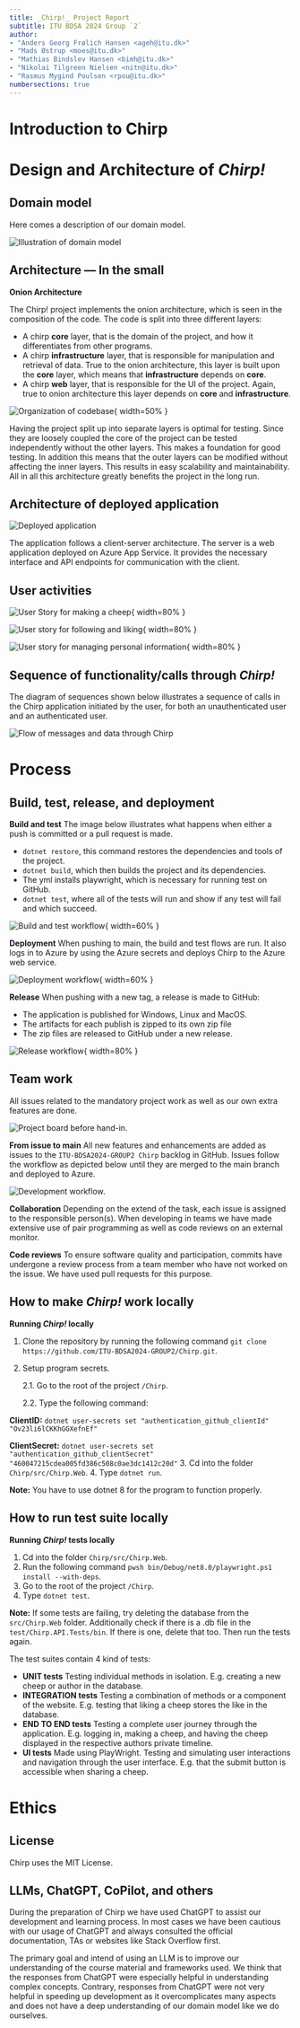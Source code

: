 ```yaml
---
title: _Chirp!_ Project Report
subtitle: ITU BDSA 2024 Group `2`
author:
- "Anders Georg Frølich Hansen <ageh@itu.dk>"
- "Mads Østrup <moes@itu.dk>"
- "Mathias Bindslev Hansen <bimh@itu.dk>"
- "Nikolai Tilgreen Nielsen <nitn@itu.dk>"
- "Rasmus Mygind Poulsen <rpou@itu.dk>"
numbersections: true
---
```


# Introduction to Chirp

# Design and Architecture of _Chirp!_

## Domain model
<!---
Provide an illustration of your domain model. Make sure that it is correct and complete. In case you are using ASP.NET Identity, make sure to illustrate that accordingly.
-->
Here comes a description of our domain model.

![Illustration of domain model](images/DomainModel.png)


## Architecture — In the small
<!---
Illustrate the organization of your code base. That is, illustrate which layers exist in your (onion) architecture. Make sure to illustrate which part of your code is residing in which layer.
-->

**Onion Architecture**

The Chirp! project implements the onion architecture, which is seen in the composition of the code. The code is split into three different layers:
* A chirp **core** layer, that is the domain of the project, and how it differentiates from other programs.
* A chirp **infrastructure** layer, that is responsible for manipulation and retrieval of data. True to the onion architecture, this layer is built upon the **core** layer, which means that **infrastructure** depends on **core**. 
* A chirp **web** layer, that is responsible for the UI of the project. Again, true to onion architecture this layer depends on **core** and **infrastructure**.

![Organization of codebase](images/Onion.png){ width=50% }

Having the project split up into separate layers is optimal for testing. Since they are loosely coupled the core of the project can be tested independently without the other layers. This makes a foundation for good testing. In addition this means that the outer layers can be modified without affecting the inner layers. This results in easy scalability and maintainability. All in all this architecture greatly benefits the project in the long run.

## Architecture of deployed application
<!---
Illustrate the architecture of your deployed application. Remember, you developed a client-server application. Illustrate the server component and to where it is deployed, illustrate a client component, and show how these communicate with each other.
-->
![Deployed application](images/DeployedApp.png)

The application follows a client-server architecture. The server is a web application deployed on Azure App Service. It provides the necessary interface and API endpoints for communication with the client.

<!--
Evt. tilføj web, infrastructure, core til billede
Evt. tilføj at brugeren ikke interegere direkte med databasen, men gennem et interface.
-->

## User activities
<!---
Illustrate typical scenarios of a user journey through your Chirp! application. That is, start illustrating the first page that is presented to a non-authorized user, illustrate what a non-authorized user can do with your Chirp! application, and finally illustrate what a user can do after authentication.

Make sure that the illustrations are in line with the actual behavior of your application.
-->

![User Story for making a cheep](images/UserStoryForShareCheep.png){ width=80% }


![User story for following and liking](images/UserStoryFollowAndLike.png){ width=80% }


![User story for managing personal information](images/UserStoryChangeInfoDeleteAccount.png){ width=80% }

## Sequence of functionality/calls through _Chirp!_
<!---
With a UML sequence diagram, illustrate the flow of messages and data through your Chirp! application. Start with an HTTP request that is send by an unauthorized user to the root endpoint of your application and end with the completely rendered web-page that is returned to the user.

Make sure that your illustration is complete. That is, likely for many of you there will be different kinds of "calls" and responses. Some HTTP calls and responses, some calls and responses in C# and likely some more. (Note the previous sentence is vague on purpose. I want that you create a complete illustration.)
-->

The diagram of sequences shown below illustrates a sequence of calls in the Chirp application initiated by the user, for both an unauthenticated user and an authenticated user.

![Flow of messages and data through Chirp](images/SequenceOfFunctionality.png)


# Process

## Build, test, release, and deployment
<!---
Illustrate with a UML activity diagram how your Chirp! applications are build, tested, released, and deployed. That is, illustrate the flow of activities in your respective GitHub Actions workflows.

Describe the illustration briefly, i.e., how your application is built, tested, released, and deployed.
-->

**Build and test**
The image below illustrates what happens when either a push is committed or a pull request is made.
  * `dotnet restore`, this command restores the dependencies and tools of the project.
  * `dotnet build`, which then builds the project and its dependencies. 
  * The yml installs playwright, which is necessary for running test on GitHub.
  * `dotnet test`, where all of the tests will run and show if any test will fail and which succeed.

![Build and test workflow](images/OnPushPullRequestYML.png){ width=60% }

**Deployment**
When pushing to main, the build and test flows are run. It also logs in to Azure by using the Azure secrets and deploys Chirp to the Azure web service.

![Deployment workflow](images/OnPushToMainYML.png){ width=60% }

**Release**
When pushing with a new tag, a release is made to GitHub:
* The application is published for Windows, Linux and MacOS.
* The artifacts for each publish is zipped to its own zip file
* The zip files are released to GitHub under a new release.

![Release workflow](images/OnReleaseYML.png){ width=80% }


## Team work
<!---
Show a screenshot of your project board right before hand-in. Briefly describe which tasks are still unresolved, i.e., which features are missing from your applications or which functionality is incomplete.

Briefly describe and illustrate the flow of activities that happen from the new creation of an issue (task description), over development, etc. until a feature is finally merged into the main branch of your repository.
-->
All issues related to the mandatory project work as well as our own extra features are done.

![Project board before hand-in.](images/Projectboard_16-12-2024.png)

**From issue to main**
All new features and enhancements are added as issues to the `ITU-BDSA2024-GROUP2 Chirp` backlog in GitHub. Issues follow the workflow as depicted below until they are merged to the main branch and deployed to Azure.

![Development workflow.](images/ProjectBoard.png)

**Collaboration**
Depending on the extend of the task, each issue is assigned to the responsible person(s). When developing in teams we have made extensive use of pair programming as well as code reviews on an external monitor.

**Code reviews**
To ensure software quality and participation, commits have undergone a review process from a team member who have not worked on the issue. We have used pull requests for this purpose.


## How to make _Chirp!_ work locally
<!---
There has to be some documentation on how to come from cloning your project to a running system. That is, Adrian or Helge have to know precisely what to do in which order. Likely, it is best to describe how we clone your project, which commands we have to execute, and what we are supposed to see then.
-->
**Running _Chirp!_ locally**

1. Clone the repository by running the following command `git clone https://github.com/ITU-BDSA2024-GROUP2/Chirp.git`.

2. Setup program secrets.

    2.1. Go to the root of the project `/Chirp`.

    2.2. Type the following command:

**ClientID:** `dotnet user-secrets set "authentication_github_clientId" "Ov23li6lCKKhGGXefnEf"`

**ClientSecret:** `dotnet user-secrets set "authentication_github_clientSecret" "460047215cdea005fd386c508c0ae3dc1412c20d"`
3. Cd into the folder `Chirp/src/Chirp.Web`.
4. Type `dotnet run`. 

**Note:** You have to use dotnet 8 for the program to function properly.

## How to run test suite locally
<!---
List all necessary steps that Adrian or Helge have to perform to execute your test suites. Here, you can assume that we already cloned your repository in the step above.

Briefly describe what kinds of tests you have in your test suites and what they are testing.
-->
**Running _Chirp!_ tests locally**

1. Cd into the folder `Chirp/src/Chirp.Web`.
2. Run the following command `pwsh bin/Debug/net8.0/playwright.ps1 install --with-deps`.
3. Go to the root of the project `/Chirp`.
2. Type `dotnet test`. 

**Note:** If some tests are failing, try deleting the database from the `src/Chirp.Web` folder. Additionally check if there is a .db file in the `test/Chirp.API.Tests/bin`. If there is one, delete that too. Then run the tests again.

The test suites contain 4 kind of tests:
* **UNIT tests** 
Testing individual methods in isolation. E.g. creating a new cheep or author in the database.
* **INTEGRATION tests** 
Testing a combination of methods or a component of the website. E.g. testing that liking a cheep stores the like in the database.
* **END TO END tests** 
Testing a complete user journey through the application. E.g. logging in, making a cheep, and having the cheep displayed in the respective authors private timeline.
* **UI tests** 
Made using PlayWright. Testing and simulating user interactions and navigation through the user interface. E.g. that the submit button is accessible when sharing a cheep.




# Ethics
## License
<!---
State which software license you chose for your application.
-->
Chirp uses the MIT License. 

## LLMs, ChatGPT, CoPilot, and others
<!---
State which LLM(s) were used during development of your project. In case you were not using any, just state so. In case you were using an LLM to support your development, briefly describe when and how it was applied. Reflect in writing to which degree the responses of the LLM were helpful. Discuss briefly if application of LLMs sped up your development or if the contrary was the case. 
-->
During the preparation of Chirp we have used ChatGPT to assist our development and learning process. In most cases we have been cautious with our usage of ChatGPT and always consulted the official documentation, TAs or websites like Stack Overflow first. 

The primary goal and intend of using an LLM is to improve our understanding of the course material and frameworks used. We think that the responses from ChatGPT were especially helpful in understanding complex concepts. Contrary, responses from ChatGPT were not very helpful in speeding up development as it overcomplicates many aspects and does not have a deep understanding of our domain model like we do ourselves.

